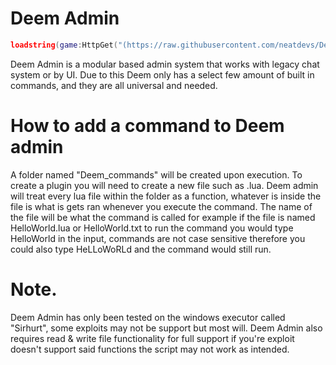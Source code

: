 # Deem Admin

```lua
loadstring(game:HttpGet("(https://raw.githubusercontent.com/neatdevs/Deem-Admin/refs/heads/main/admin.lua)"))()
```

Deem Admin is a modular based admin system that works with legacy chat system or by UI. Due to this Deem only has a select few amount of built in commands, and they are all universal and needed.

# How to add a command to Deem admin

A folder named "Deem_commands" will be created upon execution.
To create a plugin you will need to create a new file such as .lua.
Deem admin will treat every lua file within the folder as a function, whatever is inside the file is what is gets ran whenever you execute the command.
The name of the file will be what the command is called for example if the file is named HelloWorld.lua or HelloWorld.txt to run the command you would type HelloWorld in the input, commands are not case sensitive therefore you could also type HeLLoWoRLd and the command would still run.

# Note.

Deem Admin has only been tested on the windows executor called "Sirhurt", some exploits may not be support but most will.
Deem Admin also requires read & write file functionality for full support if you're exploit doesn't support said functions the script may not work as intended.
